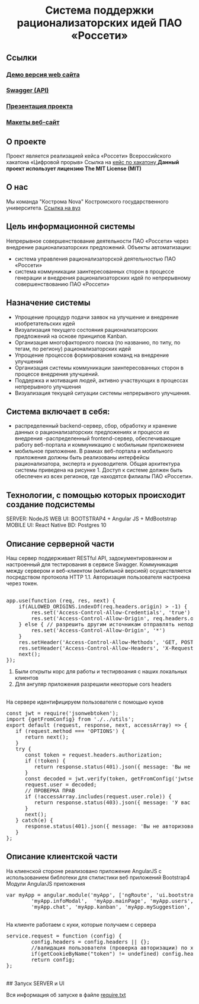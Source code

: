 <h1 align="center">Система поддержки рационализаторских идей ПАО «Россети»</h1>


## Ссылки
<h3><a href="http://ksutechrosset.northeurope.cloudapp.azure.com/#/login">Демо версия web сайта</a></h2>
<h3><a href="ссылки нет">Swagger (API)</a></h2>
<h3><a href="ссылки нет">Презентация проекта </a> </h3>
<h3><a href="ссылки нет">Макеты веб-сайт</a> </h3>
 
## О проекте
Проект является реализацией кейса «Россети» Всероссийского хакатона «Цифровой прорыв»
Ссылка на <a href="https://leadersofdigital.ru/event/214763/case/282072">кейс по хакатону </a> 
<b>Данный проект использует лицензию The MIT License (MIT)</b>

## О нас
Мы команда "Кострома Nova" Костромского государственного университета. <a href="https://ksu.edu.ru/">Ссылка на вуз</a> 

## Цель информационной системы
Непрерывное совершенствование деятельности ПАО «Россети» через внедрение рационализаторских предложений.
Объекты автоматизации:
- система управления рационализаторской деятельностью ПАО «Россети»
- система коммуникации заинтересованных сторон в процессе генерации и внедрения рационализаторских идей по непрерывному совершенствованию ПАО «Россети»

## Назначение системы
- Упрощение процедур подачи заявок на улучшение и внедрение изобретательских идей
- Визуализация текущего состояния рационализаторских предложений на основе принципов Kanban.
- Организация многофакторного поиска (по названию, по типу, по тегам, по региону) рационализаторских идей
- Упрощение процессов формирования команд на внедрение улучшений
- Организация системы коммуникации заинтересованных сторон в процессе внедрения улучшений.
- Поддержка и мотивация людей, активно участвующих в процессах непрерывного улучшения
- Визуализация текущей ситуации системы непрерывного улучшения.

## Система включает в себя: 
- распределенный backend-сервер, сбор, обработку и хранение данных о рационализаторских предложениях и процессе их внедрения
-распределенный frontend-сервер, обеспечивающие работу веб-портала и коммуникацию с мобильным приложением
- мобильное приложение.
В рамках веб-портала и мобильного приложения должны быть реализованы интерфейсы рационализатора, эксперта и руководителя.
Общая архитектура системы приведена на рисунке 1.
Доступ к системе должен быть обеспечен из всех регионов, где находятся филиалы ПАО «Россети».

## Технологии, с помощью которых происходит создание подсистемы

SERVER: NodeJS 
WEB UI: BOOTSTRAP4 + Angular JS + MdBootstrap
MOBILE UI: React Native
BD: Postgres 10
 
## Описание серверной части
Наш сервер поддерживает RESTful API, задокументированном и настроенный для тестирования в сервисе Swagger. Коммуникация между сервером и веб-клиентом (мобильной версией) осуществляется посредством протокола HTTP 1.1. Авторизация пользователя настроена через токен.

<pre> 
app.use(function (req, res, next) {
	if(ALLOWED_ORIGINS.indexOf(req.headers.origin) > -1) {
		res.set('Access-Control-Allow-Credentials', 'true')
		res.set('Access-Control-Allow-Origin', req.headers.origin)
	} else { // разрешить другим источникам отправлять неподтвержденные запросы CORS
		res.set('Access-Control-Allow-Origin', '*')        
	}
    res.setHeader('Access-Control-Allow-Methods', 'GET, POST, OPTIONS, PUT, PATCH, DELETE');
    res.setHeader('Access-Control-Allow-Headers', 'X-Requested-With,content-type, x-ijt, Authorization');
    next();
});
</pre>
1. Были открыты корс для работы и тестирвоания с наших локальных клиентов
2. Для ангуляр приложения разрешили некоторые cors headers
<br>
На сервере идентифицируем пользователя с помощью куков
<pre>
const jwt = require('jsonwebtoken');
import {getFromConfig} from './../utils';
export default (request, response, next, accessArray) => {
   if (request.method === 'OPTIONS') {
      return next();
   }
   try {
      const token = request.headers.authorization;
      if (!token) {
         return response.status(401).json({ message: 'Вы не авторизованы' });
      }
      const decoded = jwt.verify(token, getFromConfig('jwtsecret'));
      request.user = decoded;
      // ПРОВЕРКА ПРАВ
      if (!accessArray.includes(request.user.role)) {
         return response.status(403).json({ message: 'У вас нет доступа к этому действию' })
      }
      next();
   } catch(e) {
      response.status(401).json({ message: 'Вы не авторизованы' });
   }
};
</pre>

## Описание клиентской части
На клиенской стороне реализовано приложение AngularJS с использованием библотеки для стилистики веб приложений Bootstrap4
Модули AngularJS приложения
<pre>
var myApp = angular.module('myApp', ['ngRoute', 'ui.bootstrap', 'ui.select', 'myApp.services', 'myApp.confirmationModal','myApp.loginPage',
        'myApp.infoModal',  'myApp.mainPage', 'myApp.users', 'myApp.addUserModalModal', 'myApp.editUserModalModal', 'myApp.profile', 'myApp.settings',
        'myApp.chat', 'myApp.kanban', 'myApp.mySuggestion', 'myApp.createProject', 'myApp.project']);
</pre>
<br>
На клиенте работаем с куки, которые получаем с сервера 
<pre>
service.request = function (config) {
        config.headers = config.headers || {};
        //валидация пользователя (проверка авторизации) по хэдеру Authorization
        if(getCookieByName("token") != undefined) config.headers.Authorization = getCookieByName("token");
        return config;
};
</pre>
<br>
## Запуск SERVER и UI

Вся информация об запуске в файле <a href="https://github.com/hackrosseti/rosseti/blob/main/require.txt">require.txt</a>
 
